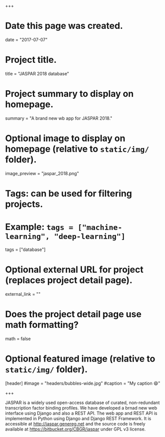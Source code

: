 +++
# Date this page was created.
date = "2017-07-07"

# Project title.
title = "JASPAR 2018 database"

# Project summary to display on homepage.
summary = "A brand new wb app for JASPAR 2018."

# Optional image to display on homepage (relative to `static/img/` folder).
image_preview = "jaspar_2018.png"

# Tags: can be used for filtering projects.
# Example: `tags = ["machine-learning", "deep-learning"]`
tags = ["database"]

# Optional external URL for project (replaces project detail page).
external_link = ""

# Does the project detail page use math formatting?
math = false

# Optional featured image (relative to `static/img/` folder).
[header]
#image = "headers/bubbles-wide.jpg"
#caption = "My caption :smile:"

+++

JASPAR is a widely used open-access database of curated, non-redundant transcription factor binding profiles. We have developed a brnad new web interface using Django and also a REST API. The web app and REST API is implemented in Python using Django and Django REST Framework. It is accessible at http://jaspar.genereg.net and the source code is freely available at https://bitbucket.org/CBGR/jaspar under GPL v3 license.